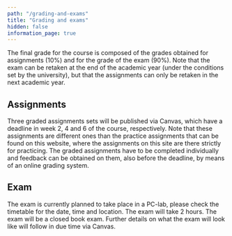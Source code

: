 ```yaml
---
path: "/grading-and-exams"
title: "Grading and exams"
hidden: false
information_page: true
---
```


The final grade for the course is composed of the grades obtained for assignments (10%) and for the grade of the exam (90%). Note that the exam can be retaken at the end of the academic year (under the conditions set by the university), but that the assignments can only be retaken in the next academic year.

## Assignments
Three graded assignments sets will be published via Canvas, which have a deadline in week 2, 4 and 6 of the course, respectively. Note that these assignments are different ones than the practice assignments that can be found on this website, where the assignments on this site are there strictly for practicing. The graded assignments have to be completed individually and feedback can be obtained on them, also before the deadline, by means of an online grading system.

## Exam
The exam is currently planned to take place in a PC-lab, please check the timetable for the date, time and location. The exam will take 2 hours. The exam will be a closed book exam. Further details on what the exam will look like will follow in due time via Canvas. 
